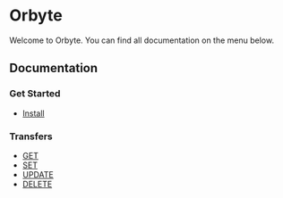 
# Orbyte
Welcome to Orbyte. You can find all documentation on the menu below.
## Documentation

### Get Started
- <a href="./docs/getStarted/install.md">Install</a>
### Transfers
- <a href="./docs/transfers/get.md">GET</a>
- <a href="./docs/transfers/set.md">SET</a>
- <a href="./docs/transfers/update.md">UPDATE</a>
- <a href="./docs/transfers/delete.md">DELETE</a>

